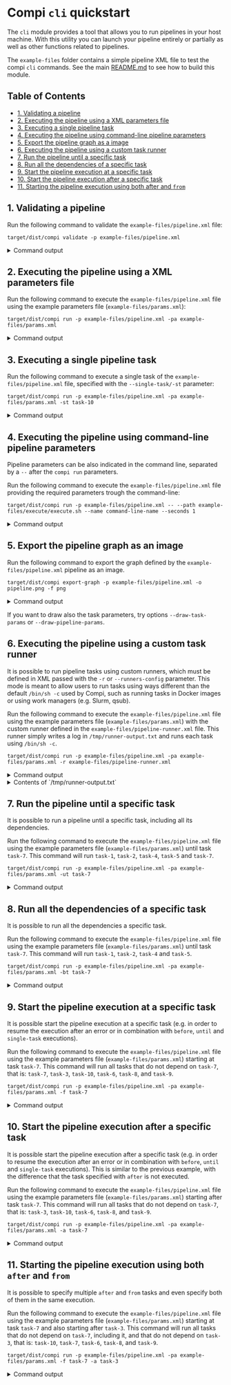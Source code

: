 # Compi `cli` quickstart
The `cli` module provides a tool that allows you to run pipelines in your host machine. With this utility you can launch your pipeline entirely or partially as well as other functions related to pipelines. 

The `example-files` folder contains a simple pipeline XML file to test the compi `cli` commands. See the main [README.md](README.md) to see how to build this module.

## Table of Contents

   * [1. Validating a pipeline](#1-validating-a-pipeline)
   * [2. Executing the pipeline using a XML parameters file](#2-executing-the-pipeline-using-a-xml-parameters-file)
   * [3. Executing a single pipeline task](#3-executing-a-single-pipeline-task)
   * [4. Executing the pipeline using command-line pipeline parameters](#4-executing-the-pipeline-using-command-line-pipeline-parameters)
   * [5. Export the pipeline graph as a image](#5-export-the-pipeline-graph-as-a-image)
   * [6. Executing the pipeline using a custom task runner](#6-executing-the-pipeline-using-a-custom-task-runner)
   * [7. Run the pipeline until a specific task](#7-run-the-pipeline-until-a-specific-task)
   * [8. Run all the dependencies of a specific task](#8-run-all-the-dependencies-of-a-specific-task)
   * [9. Start the pipeline execution at a specific task](#9-start-the-pipeline-execution-at-a-specific-task)
   * [10. Start the pipeline execution after a specific task](#10-start-the-pipeline-execution-after-a-specific-task)
   * [11. Starting the pipeline execution using both after and <code>from</code>](#11-starting-the-pipeline-execution-using-both-after-and-from)

## 1. Validating a pipeline
Run the following command to validate the `example-files/pipeline.xml` file:
```
target/dist/compi validate -p example-files/pipeline.xml
```
<details><summary>Command output</summary>
```
[2018-08-17 11:26:24] [INFO   ] Validating pipeline file: example-files/pipeline.xml 
[2018-08-17 11:26:25] [INFO   ] Pipeline file is OK. 
```
</details>

## 2. Executing the pipeline using a XML parameters file
Run the following command to execute the `example-files/pipeline.xml` file using the example parameters file (`example-files/params.xml`):
```
target/dist/compi run -p example-files/pipeline.xml -pa example-files/params.xml
```
<details><summary>Command output</summary>
```
[2018-08-17 11:27:57] [INFO   ] Compi running with:  
[2018-08-17 11:27:57] [INFO   ] Pipeline file - example-files/pipeline.xml 
[2018-08-17 11:27:57] [INFO   ] Max number of parallel tasks - 6 
[2018-08-17 11:27:57] [INFO   ] Params file - example-files/params.xml 
[2018-08-17 11:27:57] [INFO   ] > Started loop task task-1 (command: example-files/execute/execute.sh p1 7) (stdout log: /tmp/task1.txt, stderr log: /tmp/task1.txt) 
[2018-08-17 11:27:57] [INFO   ] >> Started loop iteration of task task-1 (command: example-files/execute/execute.sh p1 7) (stdout log: /tmp/task1.txt, stderr log: /tmp/task1.txt) 
[2018-08-17 11:27:57] [INFO   ] >> Started loop iteration of task task-1 (command: example-files/execute/execute.sh p1 3) (stdout log: /tmp/task1.txt, stderr log: /tmp/task1.txt) 
[2018-08-17 11:27:57] [INFO   ] > Started loop task task-10 (command: /home/hlfernandez/Eclipse/workspace-oxygen/compi/cli/example-files/execute/execute.sh p10 3) (stdout log: none, stderr log: none) 
[2018-08-17 11:27:57] [INFO   ] >> Started loop iteration of task task-10 (command: /home/hlfernandez/Eclipse/workspace-oxygen/compi/cli/example-files/execute/execute.sh p10 3) (stdout log: none, stderr log: none) 
[2018-08-17 11:27:57] [INFO   ] >> Started loop iteration of task task-1 (command: example-files/execute/execute.sh p1 1) (stdout log: /tmp/task1.txt, stderr log: /tmp/task1.txt) 
[2018-08-17 11:27:57] [INFO   ] >> Started loop iteration of task task-1 (command: example-files/execute/execute.sh p1 1) (stdout log: /tmp/task1.txt, stderr log: /tmp/task1.txt) 
[2018-08-17 11:27:58] [INFO   ] << Finished loop iteration of task task-1 (command: example-files/execute/execute.sh p1 1) 
[2018-08-17 11:27:58] [INFO   ] << Finished loop iteration of task task-1 (command: example-files/execute/execute.sh p1 1) 
[2018-08-17 11:28:00] [INFO   ] << Finished loop iteration of task task-1 (command: example-files/execute/execute.sh p1 3) 
[2018-08-17 11:28:00] [INFO   ] << Finished loop iteration of task task-10 (command: /home/hlfernandez/Eclipse/workspace-oxygen/compi/cli/example-files/execute/execute.sh p10 3) 
[2018-08-17 11:28:00] [INFO   ] < Finished loop task task-10 (command: /home/hlfernandez/Eclipse/workspace-oxygen/compi/cli/example-files/execute/execute.sh p10 3) 
[2018-08-17 11:28:04] [INFO   ] << Finished loop iteration of task task-1 (command: example-files/execute/execute.sh p1 7) 
[2018-08-17 11:28:04] [INFO   ] < Finished loop task task-1 (command: example-files/execute/execute.sh p1 7) 
[2018-08-17 11:28:04] [INFO   ] > Started task task-2 (command: example-files/execute/execute.sh p2 2) 
[2018-08-17 11:28:04] [INFO   ] > Started task task-3 (command: example-files/execute/execute.sh p3 2) 
[2018-08-17 11:28:06] [INFO   ] < Finished task task-2 (command: example-files/execute/execute.sh p2 2) 
[2018-08-17 11:28:06] [INFO   ] > Started task task-4 (command: example-files/execute/execute.sh p4 2) 
[2018-08-17 11:28:06] [INFO   ] > Started task task-5 (command: example-files/execute/execute.sh p5 2) 
[2018-08-17 11:28:06] [INFO   ] < Finished task task-3 (command: example-files/execute/execute.sh p3 2) 
[2018-08-17 11:28:06] [INFO   ] > Started task task-6 (command: example-files/execute/execute.sh p6 3) 
[2018-08-17 11:28:08] [INFO   ] < Finished task task-5 (command: example-files/execute/execute.sh p5 2) 
[2018-08-17 11:28:08] [INFO   ] < Finished task task-4 (command: example-files/execute/execute.sh p4 2) 
[2018-08-17 11:28:08] [INFO   ] > Started loop task task-7 (command: /home/hlfernandez/Eclipse/workspace-oxygen/compi/cli/example-files/execute/execute.sh p7 2) (stdout log: /tmp/task7.txt, stderr log: none) 
[2018-08-17 11:28:08] [INFO   ] >> Started loop iteration of task task-7 (command: /home/hlfernandez/Eclipse/workspace-oxygen/compi/cli/example-files/execute/execute.sh p7 2) (stdout log: /tmp/task7.txt, stderr log: none) 
[2018-08-17 11:28:09] [INFO   ] < Finished task task-6 (command: example-files/execute/execute.sh p6 3) 
[2018-08-17 11:28:10] [INFO   ] << Finished loop iteration of task task-7 (command: /home/hlfernandez/Eclipse/workspace-oxygen/compi/cli/example-files/execute/execute.sh p7 2) 
[2018-08-17 11:28:10] [INFO   ] < Finished loop task task-7 (command: /home/hlfernandez/Eclipse/workspace-oxygen/compi/cli/example-files/execute/execute.sh p7 2) 
[2018-08-17 11:28:10] [INFO   ] > Started loop task task-8 (command: example-files/execute/execute.sh p8 1) (stdout log: /tmp/task8.txt, stderr log: /tmp/error8.txt) 
[2018-08-17 11:28:10] [INFO   ] >> Started loop iteration of task task-8 (command: example-files/execute/execute.sh p8 1) (stdout log: /tmp/task8.txt, stderr log: /tmp/error8.txt) 
[2018-08-17 11:28:10] [INFO   ] >> Started loop iteration of task task-8 (command: example-files/execute/execute.sh p8 5) (stdout log: /tmp/task8.txt, stderr log: /tmp/error8.txt) 
[2018-08-17 11:28:10] [INFO   ] >> Started loop iteration of task task-8 (command: example-files/execute/execute.sh p8 1) (stdout log: /tmp/task8.txt, stderr log: /tmp/error8.txt) 
[2018-08-17 11:28:11] [INFO   ] << Finished loop iteration of task task-8 (command: example-files/execute/execute.sh p8 1) 
[2018-08-17 11:28:11] [INFO   ] << Finished loop iteration of task task-8 (command: example-files/execute/execute.sh p8 1) 
[2018-08-17 11:28:15] [INFO   ] << Finished loop iteration of task task-8 (command: example-files/execute/execute.sh p8 5) 
[2018-08-17 11:28:15] [INFO   ] < Finished loop task task-8 (command: example-files/execute/execute.sh p8 5) 
[2018-08-17 11:28:15] [INFO   ] > Started task task-9 (command: example-files/execute/execute.sh p9 2) 
[2018-08-17 11:28:17] [INFO   ] < Finished task task-9 (command: example-files/execute/execute.sh p9 2) 
```
</details>

## 3. Executing a single pipeline task
Run the following command to execute a single task of the `example-files/pipeline.xml` file, specified with the `--single-task/-st` parameter:
```
target/dist/compi run -p example-files/pipeline.xml -pa example-files/params.xml -st task-10
```

<details><summary>Command output</summary>
```
[2018-08-17 11:36:25] [INFO   ] Compi running with:  
[2018-08-17 11:36:25] [INFO   ] Pipeline file - example-files/pipeline.xml 
[2018-08-17 11:36:25] [INFO   ] Max number of parallel tasks - 6 
[2018-08-17 11:36:25] [INFO   ] Params file - example-files/params.xml 
[2018-08-17 11:36:25] [INFO   ] Running single task - task-10
[2018-08-17 11:36:25] [INFO   ] > Started loop task task-10 (command: /home/hlfernandez/Eclipse/workspace-oxygen/compi/cli/example-files/execute/execute.sh p10 3) (stdout log: none, stderr log: none) 
[2018-08-17 11:36:25] [INFO   ] >> Started loop iteration of task task-10 (command: /home/hlfernandez/Eclipse/workspace-oxygen/compi/cli/example-files/execute/execute.sh p10 3) (stdout log: none, stderr log: none) 
[2018-08-17 11:36:28] [INFO   ] << Finished loop iteration of task task-10 (command: /home/hlfernandez/Eclipse/workspace-oxygen/compi/cli/example-files/execute/execute.sh p10 3) 
[2018-08-17 11:36:28] [INFO   ] < Finished loop task task-10 (command: /home/hlfernandez/Eclipse/workspace-oxygen/compi/cli/example-files/execute/execute.sh p10 3) 
```
</details>

## 4. Executing the pipeline using command-line pipeline parameters
Pipeline parameters can be also indicated in the command line, separated by a `--` after the `compi run` parameters. 

Run the following command to execute the `example-files/pipeline.xml` file providing the required parameters trough the command-line:
```
target/dist/compi run -p example-files/pipeline.xml -- --path example-files/execute/execute.sh --name command-line-name --seconds 1
```

<details><summary>Command output</summary>
```
[2018-08-17 11:40:07] [INFO   ] Compi running with:  
[2018-08-17 11:40:07] [INFO   ] Pipeline file - example-files/pipeline.xml 
[2018-08-17 11:40:07] [INFO   ] Max number of parallel tasks - 6 
[2018-08-17 11:40:07] [INFO   ] > Started loop task task-1 (command: example-files/execute/execute.sh command-line-name 3) (stdout log: /tmp/task1.txt, stderr log: /tmp/task1.txt) 
[2018-08-17 11:40:07] [INFO   ] >> Started loop iteration of task task-1 (command: example-files/execute/execute.sh command-line-name 3) (stdout log: /tmp/task1.txt, stderr log: /tmp/task1.txt) 
[2018-08-17 11:40:07] [INFO   ] > Started loop task task-10 (command: /home/hlfernandez/Eclipse/workspace-oxygen/compi/cli/example-files/execute/execute.sh p10 3) (stdout log: none, stderr log: none) 
[2018-08-17 11:40:07] [INFO   ] >> Started loop iteration of task task-10 (command: /home/hlfernandez/Eclipse/workspace-oxygen/compi/cli/example-files/execute/execute.sh p10 3) (stdout log: none, stderr log: none) 
[2018-08-17 11:40:07] [INFO   ] >> Started loop iteration of task task-1 (command: example-files/execute/execute.sh command-line-name 1) (stdout log: /tmp/task1.txt, stderr log: /tmp/task1.txt) 
[2018-08-17 11:40:07] [INFO   ] >> Started loop iteration of task task-1 (command: example-files/execute/execute.sh command-line-name 7) (stdout log: /tmp/task1.txt, stderr log: /tmp/task1.txt) 
[2018-08-17 11:40:07] [INFO   ] >> Started loop iteration of task task-1 (command: example-files/execute/execute.sh command-line-name 1) (stdout log: /tmp/task1.txt, stderr log: /tmp/task1.txt) 
[2018-08-17 11:40:08] [INFO   ] << Finished loop iteration of task task-1 (command: example-files/execute/execute.sh command-line-name 1) 
[2018-08-17 11:40:08] [INFO   ] << Finished loop iteration of task task-1 (command: example-files/execute/execute.sh command-line-name 1) 
[2018-08-17 11:40:10] [INFO   ] << Finished loop iteration of task task-10 (command: /home/hlfernandez/Eclipse/workspace-oxygen/compi/cli/example-files/execute/execute.sh p10 3) 
[2018-08-17 11:40:10] [INFO   ] < Finished loop task task-10 (command: /home/hlfernandez/Eclipse/workspace-oxygen/compi/cli/example-files/execute/execute.sh p10 3) 
[2018-08-17 11:40:10] [INFO   ] << Finished loop iteration of task task-1 (command: example-files/execute/execute.sh command-line-name 3) 
[2018-08-17 11:40:14] [INFO   ] << Finished loop iteration of task task-1 (command: example-files/execute/execute.sh command-line-name 7) 
[2018-08-17 11:40:14] [INFO   ] < Finished loop task task-1 (command: example-files/execute/execute.sh command-line-name 7) 
[2018-08-17 11:40:14] [INFO   ] > Started task task-2 (command: example-files/execute/execute.sh p2 2) 
[2018-08-17 11:40:14] [INFO   ] > Started task task-3 (command: example-files/execute/execute.sh p3 2) 
[2018-08-17 11:40:16] [INFO   ] < Finished task task-3 (command: example-files/execute/execute.sh p3 2) 
[2018-08-17 11:40:16] [INFO   ] < Finished task task-2 (command: example-files/execute/execute.sh p2 2) 
[2018-08-17 11:40:16] [INFO   ] > Started task task-6 (command: example-files/execute/execute.sh p6 3) 
[2018-08-17 11:40:16] [INFO   ] > Started task task-4 (command: example-files/execute/execute.sh p4 1) 
[2018-08-17 11:40:16] [INFO   ] > Started task task-5 (command: example-files/execute/execute.sh p5 2) 
[2018-08-17 11:40:17] [INFO   ] < Finished task task-4 (command: example-files/execute/execute.sh p4 1) 
[2018-08-17 11:40:18] [INFO   ] < Finished task task-5 (command: example-files/execute/execute.sh p5 2) 
[2018-08-17 11:40:18] [INFO   ] > Started loop task task-7 (command: /home/hlfernandez/Eclipse/workspace-oxygen/compi/cli/example-files/execute/execute.sh p7 1) (stdout log: /tmp/task7.txt, stderr log: none) 
[2018-08-17 11:40:18] [INFO   ] >> Started loop iteration of task task-7 (command: /home/hlfernandez/Eclipse/workspace-oxygen/compi/cli/example-files/execute/execute.sh p7 1) (stdout log: /tmp/task7.txt, stderr log: none) 
[2018-08-17 11:40:19] [INFO   ] < Finished task task-6 (command: example-files/execute/execute.sh p6 3) 
[2018-08-17 11:40:19] [INFO   ] << Finished loop iteration of task task-7 (command: /home/hlfernandez/Eclipse/workspace-oxygen/compi/cli/example-files/execute/execute.sh p7 1) 
[2018-08-17 11:40:19] [INFO   ] < Finished loop task task-7 (command: /home/hlfernandez/Eclipse/workspace-oxygen/compi/cli/example-files/execute/execute.sh p7 1) 
[2018-08-17 11:40:19] [INFO   ] > Started loop task task-8 (command: example-files/execute/execute.sh p8 1) (stdout log: /tmp/task8.txt, stderr log: /tmp/error8.txt) 
[2018-08-17 11:40:19] [INFO   ] >> Started loop iteration of task task-8 (command: example-files/execute/execute.sh p8 1) (stdout log: /tmp/task8.txt, stderr log: /tmp/error8.txt) 
[2018-08-17 11:40:19] [INFO   ] >> Started loop iteration of task task-8 (command: example-files/execute/execute.sh p8 5) (stdout log: /tmp/task8.txt, stderr log: /tmp/error8.txt) 
[2018-08-17 11:40:19] [INFO   ] >> Started loop iteration of task task-8 (command: example-files/execute/execute.sh p8 1) (stdout log: /tmp/task8.txt, stderr log: /tmp/error8.txt) 
[2018-08-17 11:40:20] [INFO   ] << Finished loop iteration of task task-8 (command: example-files/execute/execute.sh p8 1) 
[2018-08-17 11:40:20] [INFO   ] << Finished loop iteration of task task-8 (command: example-files/execute/execute.sh p8 1) 
[2018-08-17 11:40:24] [INFO   ] << Finished loop iteration of task task-8 (command: example-files/execute/execute.sh p8 5) 
[2018-08-17 11:40:24] [INFO   ] < Finished loop task task-8 (command: example-files/execute/execute.sh p8 5) 
[2018-08-17 11:40:24] [INFO   ] > Started task task-9 (command: example-files/execute/execute.sh p9 2) 
[2018-08-17 11:40:26] [INFO   ] < Finished task task-9 (command: example-files/execute/execute.sh p9 2)
```
</details>

## 5. Export the pipeline graph as an image
Run the following command to export the graph defined by the `example-files/pipeline.xml` pipeline as an image.
```
target/dist/compi export-graph -p example-files/pipeline.xml -o pipeline.png -f png
```

<details><summary>Command output</summary>
```
[2018-08-17 11:48:33] [INFO   ] Pipeline file - example-files/pipeline.xml 
[2018-08-17 11:48:33] [INFO   ] Export graph to file - pipeline.png 
[2018-08-17 11:48:33] [INFO   ] Graph format - png 
[2018-08-17 11:48:33] [INFO   ] Graph orientation - vertical 
[2018-08-17 11:48:33] [INFO   ] Graph font size - 10
```
</details>

If you want to draw also the task parameters, try options `--draw-task-params` or `--draw-pipeline-params`.

## 6. Executing the pipeline using a custom task runner
It is possible to run pipeline tasks using custom runners, which must be defined in XML passed with the `-r` or `--runners-config` parameter. This mode is meant to allow users to run tasks using ways different than the default `/bin/sh -c` used by Compi, such as running tasks in Docker images or using work managers (e.g. Slurm, qsub).

Run the following command to execute the `example-files/pipeline.xml` file using the example parameters file (`example-files/params.xml`) with the custom runner defined in the `example-files/pipeline-runner.xml` file. This runner simply writes a log in `/tmp/runner-output.txt` and runs each task using `/bin/sh -c`.
```
target/dist/compi run -p example-files/pipeline.xml -pa example-files/params.xml -r example-files/pipeline-runner.xml
```

<details><summary>Command output</summary>
```
[2018-09-04 22:31:31] [INFO   ] Compi running with:  
[2018-09-04 22:31:31] [INFO   ] Pipeline file - example-files/pipeline.xml 
[2018-09-04 22:31:31] [INFO   ] Max number of parallel tasks - 6 
[2018-09-04 22:31:31] [INFO   ] Params file - example-files/params.xml 
[2018-09-06 09:25:08] [INFO   ] Runners file - example-files/pipeline-runner.xml
[2018-09-04 22:31:31] [INFO   ] > Started loop task task-1 (command: example-files/execute/execute.sh p1 3) (stdout log: /tmp/task1.txt, stderr log: /tmp/task1.txt) 
[2018-09-04 22:31:31] [INFO   ] >> Started loop iteration of task task-1 (command: example-files/execute/execute.sh p1 3) (stdout log: /tmp/task1.txt, stderr log: /tmp/task1.txt) 
[2018-09-04 22:31:31] [INFO   ] >> Started loop iteration of task task-1 (command: example-files/execute/execute.sh p1 7) (stdout log: /tmp/task1.txt, stderr log: /tmp/task1.txt) 
[2018-09-04 22:31:31] [INFO   ] >> Started loop iteration of task task-1 (command: example-files/execute/execute.sh p1 1) (stdout log: /tmp/task1.txt, stderr log: /tmp/task1.txt) 
[2018-09-04 22:31:31] [INFO   ] >> Started loop iteration of task task-1 (command: example-files/execute/execute.sh p1 1) (stdout log: /tmp/task1.txt, stderr log: /tmp/task1.txt) 
[2018-09-04 22:31:31] [INFO   ] > Started loop task task-10 (command: /home/hlfernandez/Eclipse/workspace-oxygen/compi/cli/example-files/execute/execute.sh p10 3) (stdout log: none, stderr log: none) 
[2018-09-04 22:31:31] [INFO   ] >> Started loop iteration of task task-10 (command: /home/hlfernandez/Eclipse/workspace-oxygen/compi/cli/example-files/execute/execute.sh p10 3) (stdout log: none, stderr log: none) 
[2018-09-04 22:31:32] [INFO   ] << Finished loop iteration of task task-1 (command: example-files/execute/execute.sh p1 1) 
[2018-09-04 22:31:32] [INFO   ] << Finished loop iteration of task task-1 (command: example-files/execute/execute.sh p1 1) 
[2018-09-04 22:31:34] [INFO   ] << Finished loop iteration of task task-1 (command: example-files/execute/execute.sh p1 3) 
[2018-09-04 22:31:34] [INFO   ] << Finished loop iteration of task task-10 (command: /home/hlfernandez/Eclipse/workspace-oxygen/compi/cli/example-files/execute/execute.sh p10 3) 
[2018-09-04 22:31:34] [INFO   ] < Finished loop task task-10 (command: /home/hlfernandez/Eclipse/workspace-oxygen/compi/cli/example-files/execute/execute.sh p10 3) 
[2018-09-04 22:31:38] [INFO   ] << Finished loop iteration of task task-1 (command: example-files/execute/execute.sh p1 7) 
[2018-09-04 22:31:38] [INFO   ] < Finished loop task task-1 (command: example-files/execute/execute.sh p1 7) 
[2018-09-04 22:31:38] [INFO   ] > Started task task-2 (command: example-files/execute/execute.sh p2 2) 
[2018-09-04 22:31:38] [INFO   ] > Started task task-3 (command: example-files/execute/execute.sh p3 2) 
[2018-09-04 22:31:40] [INFO   ] < Finished task task-2 (command: example-files/execute/execute.sh p2 2) 
[2018-09-04 22:31:40] [INFO   ] > Started task task-4 (command: example-files/execute/execute.sh p4 2) 
[2018-09-04 22:31:40] [INFO   ] < Finished task task-3 (command: example-files/execute/execute.sh p3 2) 
[2018-09-04 22:31:40] [INFO   ] > Started task task-5 (command: example-files/execute/execute.sh p5 2) 
[2018-09-04 22:31:40] [INFO   ] > Started task task-6 (command: example-files/execute/execute.sh p6 3) 
[2018-09-04 22:31:42] [INFO   ] < Finished task task-4 (command: example-files/execute/execute.sh p4 2) 
[2018-09-04 22:31:42] [INFO   ] < Finished task task-5 (command: example-files/execute/execute.sh p5 2) 
[2018-09-04 22:31:42] [INFO   ] > Started loop task task-7 (command: /home/hlfernandez/Eclipse/workspace-oxygen/compi/cli/example-files/execute/execute.sh p7 2) (stdout log: /tmp/task7.txt, stderr log: none) 
[2018-09-04 22:31:42] [INFO   ] >> Started loop iteration of task task-7 (command: /home/hlfernandez/Eclipse/workspace-oxygen/compi/cli/example-files/execute/execute.sh p7 2) (stdout log: /tmp/task7.txt, stderr log: none) 
[2018-09-04 22:31:43] [INFO   ] < Finished task task-6 (command: example-files/execute/execute.sh p6 3) 
[2018-09-04 22:31:44] [INFO   ] << Finished loop iteration of task task-7 (command: /home/hlfernandez/Eclipse/workspace-oxygen/compi/cli/example-files/execute/execute.sh p7 2) 
[2018-09-04 22:31:44] [INFO   ] < Finished loop task task-7 (command: /home/hlfernandez/Eclipse/workspace-oxygen/compi/cli/example-files/execute/execute.sh p7 2) 
[2018-09-04 22:31:44] [INFO   ] > Started loop task task-8 (command: example-files/execute/execute.sh p8 1) (stdout log: /tmp/task8.txt, stderr log: /tmp/error8.txt) 
[2018-09-04 22:31:44] [INFO   ] >> Started loop iteration of task task-8 (command: example-files/execute/execute.sh p8 1) (stdout log: /tmp/task8.txt, stderr log: /tmp/error8.txt) 
[2018-09-04 22:31:44] [INFO   ] >> Started loop iteration of task task-8 (command: example-files/execute/execute.sh p8 1) (stdout log: /tmp/task8.txt, stderr log: /tmp/error8.txt) 
[2018-09-04 22:31:44] [INFO   ] >> Started loop iteration of task task-8 (command: example-files/execute/execute.sh p8 5) (stdout log: /tmp/task8.txt, stderr log: /tmp/error8.txt) 
[2018-09-04 22:31:45] [INFO   ] << Finished loop iteration of task task-8 (command: example-files/execute/execute.sh p8 1) 
[2018-09-04 22:31:45] [INFO   ] << Finished loop iteration of task task-8 (command: example-files/execute/execute.sh p8 1) 
[2018-09-04 22:31:49] [INFO   ] << Finished loop iteration of task task-8 (command: example-files/execute/execute.sh p8 5) 
[2018-09-04 22:31:49] [INFO   ] < Finished loop task task-8 (command: example-files/execute/execute.sh p8 5) 
[2018-09-04 22:31:49] [INFO   ] > Started task task-9 (command: example-files/execute/execute.sh p9 2) 
[2018-09-04 22:31:51] [INFO   ] < Finished task task-9 (command: example-files/execute/execute.sh p9 2)
```
</details>

<details><summary>Contents of `/tmp/runner-output.txt`</summary>
```
[t1] code: echo hello > /tmp/t1-result
[t3] iteration-value: 1 my-var: hello code: echo 1 >> /tmp/t3-result
[t3] iteration-value: 2 my-var: hello code: echo 2 >> /tmp/t3-result
[t3] iteration-value: 3 my-var: hello code: echo 3 >> /tmp/t3-result
[t2] code: echo task-2 > /tmp/t2-result
[task-1] code: example-files/execute/execute.sh p1 7
[task-1] code: example-files/execute/execute.sh p1 3
[task-1] code: example-files/execute/execute.sh p1 1
[task-1] code: example-files/execute/execute.sh p1 1
[task-10] code: /home/hlfernandez/Eclipse/workspace-oxygen/compi/cli/example-files/execute/execute.sh p10 3
[task-2] code: example-files/execute/execute.sh p2 2
[task-3] code: example-files/execute/execute.sh p3 2
[task-4] code: example-files/execute/execute.sh p4 2
[task-5] code: example-files/execute/execute.sh p5 2
[task-6] code: example-files/execute/execute.sh p6 3
[task-7] code: /home/hlfernandez/Eclipse/workspace-oxygen/compi/cli/example-files/execute/execute.sh p7 2
[task-8] code: example-files/execute/execute.sh p8 1
[task-8] code: example-files/execute/execute.sh p8 1
[task-8] code: example-files/execute/execute.sh p8 5
[task-9] code: example-files/execute/execute.sh p9 2
```
</details>

## 7. Run the pipeline until a specific task
It is possible to run a pipeline until a specific task, including all its dependencies. 

Run the following command to execute the `example-files/pipeline.xml` file using the example parameters file (`example-files/params.xml`) until task `task-7`. This command will run `task-1`, `task-2`, `task-4`, `task-5` and `task-7`.

```
target/dist/compi run -p example-files/pipeline.xml -pa example-files/params.xml -ut task-7
```

<details><summary>Command output</summary>
```
[2018-09-05 22:23:18] [INFO   ] Compi running with:  
[2018-09-05 22:23:18] [INFO   ] Pipeline file - example-files/pipeline.xml 
[2018-09-05 22:23:18] [INFO   ] Max number of parallel tasks - 6 
[2018-09-05 22:23:18] [INFO   ] Params file - example-files/params.xml 
[2018-09-05 22:23:18] [INFO   ] Running until task - task-7
[2018-09-05 22:23:18] [INFO   ] > Started loop task task-1 (command: example-files/execute/execute.sh p1 3) (stdout log: /tmp/task1.txt, stderr log: /tmp/task1.txt) 
[2018-09-05 22:23:18] [INFO   ] >> Started loop iteration of task task-1 (command: example-files/execute/execute.sh p1 3) (stdout log: /tmp/task1.txt, stderr log: /tmp/task1.txt) 
[2018-09-05 22:23:18] [INFO   ] >> Started loop iteration of task task-1 (command: example-files/execute/execute.sh p1 7) (stdout log: /tmp/task1.txt, stderr log: /tmp/task1.txt) 
[2018-09-05 22:23:18] [INFO   ] >> Started loop iteration of task task-1 (command: example-files/execute/execute.sh p1 1) (stdout log: /tmp/task1.txt, stderr log: /tmp/task1.txt) 
[2018-09-05 22:23:18] [INFO   ] >> Started loop iteration of task task-1 (command: example-files/execute/execute.sh p1 1) (stdout log: /tmp/task1.txt, stderr log: /tmp/task1.txt) 
[2018-09-05 22:23:19] [INFO   ] << Finished loop iteration of task task-1 (command: example-files/execute/execute.sh p1 1) 
[2018-09-05 22:23:19] [INFO   ] << Finished loop iteration of task task-1 (command: example-files/execute/execute.sh p1 1) 
[2018-09-05 22:23:21] [INFO   ] << Finished loop iteration of task task-1 (command: example-files/execute/execute.sh p1 3) 
[2018-09-05 22:23:25] [INFO   ] << Finished loop iteration of task task-1 (command: example-files/execute/execute.sh p1 7) 
[2018-09-05 22:23:25] [INFO   ] < Finished loop task task-1 (command: example-files/execute/execute.sh p1 7) 
[2018-09-05 22:23:25] [INFO   ] > Started task task-2 (command: example-files/execute/execute.sh p2 2) 
[2018-09-05 22:23:27] [INFO   ] < Finished task task-2 (command: example-files/execute/execute.sh p2 2) 
[2018-09-05 22:23:27] [INFO   ] > Started task task-4 (command: example-files/execute/execute.sh p4 2) 
[2018-09-05 22:23:27] [INFO   ] > Started task task-5 (command: example-files/execute/execute.sh p5 2) 
[2018-09-05 22:23:29] [INFO   ] < Finished task task-5 (command: example-files/execute/execute.sh p5 2) 
[2018-09-05 22:23:29] [INFO   ] < Finished task task-4 (command: example-files/execute/execute.sh p4 2) 
[2018-09-05 22:23:29] [INFO   ] > Started loop task task-7 (command: /home/hlfernandez/Eclipse/workspace-oxygen/compi/cli/example-files/execute/execute.sh p7 2) (stdout log: /tmp/task7.txt, stderr log: none) 
[2018-09-05 22:23:29] [INFO   ] >> Started loop iteration of task task-7 (command: /home/hlfernandez/Eclipse/workspace-oxygen/compi/cli/example-files/execute/execute.sh p7 2) (stdout log: /tmp/task7.txt, stderr log: none) 
[2018-09-05 22:23:31] [INFO   ] << Finished loop iteration of task task-7 (command: /home/hlfernandez/Eclipse/workspace-oxygen/compi/cli/example-files/execute/execute.sh p7 2) 
[2018-09-05 22:23:31] [INFO   ] < Finished loop task task-7 (command: /home/hlfernandez/Eclipse/workspace-oxygen/compi/cli/example-files/execute/execute.sh p7 2) 
```
</details>

## 8. Run all the dependencies of a specific task
It is possible to run all the dependencies a specific task.

Run the following command to execute the `example-files/pipeline.xml` file using the example parameters file (`example-files/params.xml`) until task `task-7`. This command will run `task-1`, `task-2`, `task-4` and `task-5`.
```
target/dist/compi run -p example-files/pipeline.xml -pa example-files/params.xml -bt task-7
```

<details><summary>Command output</summary>
```
[2018-09-05 22:25:58] [INFO   ] Compi running with:  
[2018-09-05 22:25:58] [INFO   ] Pipeline file - example-files/pipeline.xml 
[2018-09-05 22:25:58] [INFO   ] Max number of parallel tasks - 6 
[2018-09-05 22:25:58] [INFO   ] Params file - example-files/params.xml 
[2018-09-05 22:25:58] [INFO   ] Running tasks before task - task-7
[2018-09-05 22:25:58] [INFO   ] > Started loop task task-1 (command: example-files/execute/execute.sh p1 3) (stdout log: /tmp/task1.txt, stderr log: /tmp/task1.txt) 
[2018-09-05 22:25:58] [INFO   ] >> Started loop iteration of task task-1 (command: example-files/execute/execute.sh p1 3) (stdout log: /tmp/task1.txt, stderr log: /tmp/task1.txt) 
[2018-09-05 22:25:58] [INFO   ] >> Started loop iteration of task task-1 (command: example-files/execute/execute.sh p1 7) (stdout log: /tmp/task1.txt, stderr log: /tmp/task1.txt) 
[2018-09-05 22:25:58] [INFO   ] >> Started loop iteration of task task-1 (command: example-files/execute/execute.sh p1 1) (stdout log: /tmp/task1.txt, stderr log: /tmp/task1.txt) 
[2018-09-05 22:25:58] [INFO   ] >> Started loop iteration of task task-1 (command: example-files/execute/execute.sh p1 1) (stdout log: /tmp/task1.txt, stderr log: /tmp/task1.txt) 
[2018-09-05 22:25:59] [INFO   ] << Finished loop iteration of task task-1 (command: example-files/execute/execute.sh p1 1) 
[2018-09-05 22:25:59] [INFO   ] << Finished loop iteration of task task-1 (command: example-files/execute/execute.sh p1 1) 
[2018-09-05 22:26:01] [INFO   ] << Finished loop iteration of task task-1 (command: example-files/execute/execute.sh p1 3) 
[2018-09-05 22:26:05] [INFO   ] << Finished loop iteration of task task-1 (command: example-files/execute/execute.sh p1 7) 
[2018-09-05 22:26:05] [INFO   ] < Finished loop task task-1 (command: example-files/execute/execute.sh p1 7) 
[2018-09-05 22:26:05] [INFO   ] > Started task task-2 (command: example-files/execute/execute.sh p2 2) 
[2018-09-05 22:26:07] [INFO   ] < Finished task task-2 (command: example-files/execute/execute.sh p2 2) 
[2018-09-05 22:26:07] [INFO   ] > Started task task-4 (command: example-files/execute/execute.sh p4 2) 
[2018-09-05 22:26:07] [INFO   ] > Started task task-5 (command: example-files/execute/execute.sh p5 2) 
[2018-09-05 22:26:09] [INFO   ] < Finished task task-5 (command: example-files/execute/execute.sh p5 2) 
[2018-09-05 22:26:09] [INFO   ] < Finished task task-4 (command: example-files/execute/execute.sh p4 2) 
```
</details>

## 9. Start the pipeline execution at a specific task
It is possible start the pipeline execution at a specific task (e.g. in order to resume the execution after an error or in combination with `before`, `until` and `single-task` executions). 

Run the following command to execute the `example-files/pipeline.xml` file using the example parameters file (`example-files/params.xml`) starting at task `task-7`. This command will run all tasks that do not depend on `task-7`, that is: `task-7`, `task-3`, `task-10`, `task-6`, `task-8`, and `task-9`.
```
target/dist/compi run -p example-files/pipeline.xml -pa example-files/params.xml -f task-7
```

<details><summary>Command output</summary>
```
[2018-09-05 22:29:16] [INFO   ] Compi running with:  
[2018-09-05 22:29:16] [INFO   ] Pipeline file - example-files/pipeline.xml 
[2018-09-05 22:29:16] [INFO   ] Max number of parallel tasks - 6 
[2018-09-05 22:29:16] [INFO   ] Params file - example-files/params.xml 
[2018-09-05 22:29:16] [INFO   ] From task - task-7
[2018-09-05 22:29:16] [INFO   ] > Started loop task task-10 (command: /home/hlfernandez/Eclipse/workspace-oxygen/compi/cli/example-files/execute/execute.sh p10 3) (stdout log: none, stderr log: none) 
[2018-09-05 22:29:16] [INFO   ] >> Started loop iteration of task task-10 (command: /home/hlfernandez/Eclipse/workspace-oxygen/compi/cli/example-files/execute/execute.sh p10 3) (stdout log: none, stderr log: none) 
[2018-09-05 22:29:16] [INFO   ] > Started task task-3 (command: example-files/execute/execute.sh p3 2) 
[2018-09-05 22:29:16] [INFO   ] > Started loop task task-7 (command: /home/hlfernandez/Eclipse/workspace-oxygen/compi/cli/example-files/execute/execute.sh p7 2) (stdout log: /tmp/task7.txt, stderr log: none) 
[2018-09-05 22:29:16] [INFO   ] >> Started loop iteration of task task-7 (command: /home/hlfernandez/Eclipse/workspace-oxygen/compi/cli/example-files/execute/execute.sh p7 2) (stdout log: /tmp/task7.txt, stderr log: none) 
[2018-09-05 22:29:18] [INFO   ] < Finished task task-3 (command: example-files/execute/execute.sh p3 2) 
[2018-09-05 22:29:18] [INFO   ] > Started task task-6 (command: example-files/execute/execute.sh p6 3) 
[2018-09-05 22:29:18] [INFO   ] << Finished loop iteration of task task-7 (command: /home/hlfernandez/Eclipse/workspace-oxygen/compi/cli/example-files/execute/execute.sh p7 2) 
[2018-09-05 22:29:18] [INFO   ] < Finished loop task task-7 (command: /home/hlfernandez/Eclipse/workspace-oxygen/compi/cli/example-files/execute/execute.sh p7 2) 
[2018-09-05 22:29:19] [INFO   ] << Finished loop iteration of task task-10 (command: /home/hlfernandez/Eclipse/workspace-oxygen/compi/cli/example-files/execute/execute.sh p10 3) 
[2018-09-05 22:29:19] [INFO   ] < Finished loop task task-10 (command: /home/hlfernandez/Eclipse/workspace-oxygen/compi/cli/example-files/execute/execute.sh p10 3) 
[2018-09-05 22:29:21] [INFO   ] < Finished task task-6 (command: example-files/execute/execute.sh p6 3) 
[2018-09-05 22:29:21] [INFO   ] > Started loop task task-8 (command: example-files/execute/execute.sh p8 1) (stdout log: /tmp/task8.txt, stderr log: /tmp/error8.txt) 
[2018-09-05 22:29:21] [INFO   ] >> Started loop iteration of task task-8 (command: example-files/execute/execute.sh p8 1) (stdout log: /tmp/task8.txt, stderr log: /tmp/error8.txt) 
[2018-09-05 22:29:21] [INFO   ] >> Started loop iteration of task task-8 (command: example-files/execute/execute.sh p8 1) (stdout log: /tmp/task8.txt, stderr log: /tmp/error8.txt) 
[2018-09-05 22:29:21] [INFO   ] >> Started loop iteration of task task-8 (command: example-files/execute/execute.sh p8 5) (stdout log: /tmp/task8.txt, stderr log: /tmp/error8.txt) 
[2018-09-05 22:29:22] [INFO   ] << Finished loop iteration of task task-8 (command: example-files/execute/execute.sh p8 1) 
[2018-09-05 22:29:22] [INFO   ] << Finished loop iteration of task task-8 (command: example-files/execute/execute.sh p8 1) 
[2018-09-05 22:29:26] [INFO   ] << Finished loop iteration of task task-8 (command: example-files/execute/execute.sh p8 5) 
[2018-09-05 22:29:26] [INFO   ] < Finished loop task task-8 (command: example-files/execute/execute.sh p8 5) 
[2018-09-05 22:29:26] [INFO   ] > Started task task-9 (command: example-files/execute/execute.sh p9 2) 
[2018-09-05 22:29:28] [INFO   ] < Finished task task-9 (command: example-files/execute/execute.sh p9 2) 
```
</details>

## 10. Start the pipeline execution after a specific task
It is possible start the pipeline execution after a specific task (e.g. in order to resume the execution after an error or in combination with `before`, `until` and `single-task` executions). This is similar to the previous example, with the difference that the task specified with `after` is not executed.

Run the following command to execute the `example-files/pipeline.xml` file using the example parameters file (`example-files/params.xml`) starting after task `task-7`. This command will run all tasks that do not depend on `task-7`, that is: `task-3`, `task-10`, `task-6`, `task-8`, and `task-9`.
```
target/dist/compi run -p example-files/pipeline.xml -pa example-files/params.xml -a task-7
```

<details><summary>Command output</summary>
```
[2018-09-07 09:25:48] [INFO   ] Compi running with:  
[2018-09-07 09:25:48] [INFO   ] Pipeline file - example-files/pipeline.xml 
[2018-09-07 09:25:48] [INFO   ] Max number of parallel tasks - 6 
[2018-09-07 09:25:48] [INFO   ] Params file - example-files/params.xml 
[2018-09-07 09:25:48] [INFO   ] Running after task(s) - [task-7] 
[2018-09-07 09:25:48] [INFO   ] > Started task task-3 (command: example-files/execute/execute.sh p3 2) 
[2018-09-07 09:25:48] [INFO   ] > Started loop task task-10 (command: /home/hlfernandez/Eclipse/workspace-oxygen/compi/cli/example-files/execute/execute.sh p10 3) (stdout log: none, stderr log: none) 
[2018-09-07 09:25:48] [INFO   ] >> Started loop iteration of task task-10 (command: /home/hlfernandez/Eclipse/workspace-oxygen/compi/cli/example-files/execute/execute.sh p10 3) (stdout log: none, stderr log: none) 
[2018-09-07 09:25:50] [INFO   ] < Finished task task-3 (command: example-files/execute/execute.sh p3 2) 
[2018-09-07 09:25:50] [INFO   ] > Started task task-6 (command: example-files/execute/execute.sh p6 3) 
[2018-09-07 09:25:51] [INFO   ] << Finished loop iteration of task task-10 (command: /home/hlfernandez/Eclipse/workspace-oxygen/compi/cli/example-files/execute/execute.sh p10 3) 
[2018-09-07 09:25:51] [INFO   ] < Finished loop task task-10 (command: /home/hlfernandez/Eclipse/workspace-oxygen/compi/cli/example-files/execute/execute.sh p10 3) 
[2018-09-07 09:25:53] [INFO   ] < Finished task task-6 (command: example-files/execute/execute.sh p6 3) 
[2018-09-07 09:25:53] [INFO   ] > Started loop task task-8 (command: example-files/execute/execute.sh p8 1) (stdout log: /tmp/task8.txt, stderr log: /tmp/error8.txt) 
[2018-09-07 09:25:53] [INFO   ] >> Started loop iteration of task task-8 (command: example-files/execute/execute.sh p8 1) (stdout log: /tmp/task8.txt, stderr log: /tmp/error8.txt) 
[2018-09-07 09:25:53] [INFO   ] >> Started loop iteration of task task-8 (command: example-files/execute/execute.sh p8 1) (stdout log: /tmp/task8.txt, stderr log: /tmp/error8.txt) 
[2018-09-07 09:25:53] [INFO   ] >> Started loop iteration of task task-8 (command: example-files/execute/execute.sh p8 5) (stdout log: /tmp/task8.txt, stderr log: /tmp/error8.txt) 
[2018-09-07 09:25:54] [INFO   ] << Finished loop iteration of task task-8 (command: example-files/execute/execute.sh p8 1) 
[2018-09-07 09:25:54] [INFO   ] << Finished loop iteration of task task-8 (command: example-files/execute/execute.sh p8 1) 
[2018-09-07 09:25:58] [INFO   ] << Finished loop iteration of task task-8 (command: example-files/execute/execute.sh p8 5) 
[2018-09-07 09:25:58] [INFO   ] < Finished loop task task-8 (command: example-files/execute/execute.sh p8 5) 
[2018-09-07 09:25:58] [INFO   ] > Started task task-9 (command: example-files/execute/execute.sh p9 2) 
[2018-09-07 09:26:00] [INFO   ] < Finished task task-9 (command: example-files/execute/execute.sh p9 2) 
```
</details>

## 11. Starting the pipeline execution using both `after` and `from`
It is possible to specify multiple `after` and `from` tasks and even specify both of them in the same execution.

Run the following command to execute the `example-files/pipeline.xml` file using the example parameters file (`example-files/params.xml`) starting at task `task-7` and also starting after `task-3`. This command will run all tasks that do not depend on `task-7`, including it, and that do not depend on `task-3`, that is: `task-10`, `task-7`, `task-6`, `task-8`, and `task-9`.
```
target/dist/compi run -p example-files/pipeline.xml -pa example-files/params.xml -f task-7 -a task-3
```

<details><summary>Command output</summary>
```
[2018-09-07 10:58:40] [INFO   ] Compi running with:  
[2018-09-07 10:58:40] [INFO   ] Pipeline file - example-files/pipeline.xml 
[2018-09-07 10:58:40] [INFO   ] Max number of parallel tasks - 6 
[2018-09-07 10:58:40] [INFO   ] Params file - example-files/params.xml 
[2018-09-07 10:58:40] [INFO   ] Running from task(s) - task-7 
[2018-09-07 10:58:40] [INFO   ] Running after task(s) - task-3 
[2018-09-07 10:58:40] [INFO   ] > Started loop task task-10 (command: /home/hlfernandez/Eclipse/workspace-oxygen/compi/cli/example-files/execute/execute.sh p10 3) (stdout log: none, stderr log: none) 
[2018-09-07 10:58:40] [INFO   ] >> Started loop iteration of task task-10 (command: /home/hlfernandez/Eclipse/workspace-oxygen/compi/cli/example-files/execute/execute.sh p10 3) (stdout log: none, stderr log: none) 
[2018-09-07 10:58:40] [INFO   ] > Started task task-6 (command: example-files/execute/execute.sh p6 3) 
[2018-09-07 10:58:40] [INFO   ] > Started loop task task-7 (command: /home/hlfernandez/Eclipse/workspace-oxygen/compi/cli/example-files/execute/execute.sh p7 2) (stdout log: /tmp/task7.txt, stderr log: none) 
[2018-09-07 10:58:40] [INFO   ] >> Started loop iteration of task task-7 (command: /home/hlfernandez/Eclipse/workspace-oxygen/compi/cli/example-files/execute/execute.sh p7 2) (stdout log: /tmp/task7.txt, stderr log: none) 
[2018-09-07 10:58:42] [INFO   ] << Finished loop iteration of task task-7 (command: /home/hlfernandez/Eclipse/workspace-oxygen/compi/cli/example-files/execute/execute.sh p7 2) 
[2018-09-07 10:58:42] [INFO   ] < Finished loop task task-7 (command: /home/hlfernandez/Eclipse/workspace-oxygen/compi/cli/example-files/execute/execute.sh p7 2) 
[2018-09-07 10:58:43] [INFO   ] << Finished loop iteration of task task-10 (command: /home/hlfernandez/Eclipse/workspace-oxygen/compi/cli/example-files/execute/execute.sh p10 3) 
[2018-09-07 10:58:43] [INFO   ] < Finished loop task task-10 (command: /home/hlfernandez/Eclipse/workspace-oxygen/compi/cli/example-files/execute/execute.sh p10 3) 
[2018-09-07 10:58:43] [INFO   ] < Finished task task-6 (command: example-files/execute/execute.sh p6 3) 
[2018-09-07 10:58:43] [INFO   ] > Started loop task task-8 (command: example-files/execute/execute.sh p8 1) (stdout log: /tmp/task8.txt, stderr log: /tmp/error8.txt) 
[2018-09-07 10:58:43] [INFO   ] >> Started loop iteration of task task-8 (command: example-files/execute/execute.sh p8 1) (stdout log: /tmp/task8.txt, stderr log: /tmp/error8.txt) 
[2018-09-07 10:58:43] [INFO   ] >> Started loop iteration of task task-8 (command: example-files/execute/execute.sh p8 1) (stdout log: /tmp/task8.txt, stderr log: /tmp/error8.txt) 
[2018-09-07 10:58:43] [INFO   ] >> Started loop iteration of task task-8 (command: example-files/execute/execute.sh p8 5) (stdout log: /tmp/task8.txt, stderr log: /tmp/error8.txt) 
[2018-09-07 10:58:44] [INFO   ] << Finished loop iteration of task task-8 (command: example-files/execute/execute.sh p8 1) 
[2018-09-07 10:58:44] [INFO   ] << Finished loop iteration of task task-8 (command: example-files/execute/execute.sh p8 1) 
[2018-09-07 10:58:48] [INFO   ] << Finished loop iteration of task task-8 (command: example-files/execute/execute.sh p8 5) 
[2018-09-07 10:58:48] [INFO   ] < Finished loop task task-8 (command: example-files/execute/execute.sh p8 5) 
[2018-09-07 10:58:48] [INFO   ] > Started task task-9 (command: example-files/execute/execute.sh p9 2) 
[2018-09-07 10:58:50] [INFO   ] < Finished task task-9 (command: example-files/execute/execute.sh p9 2) 
```
